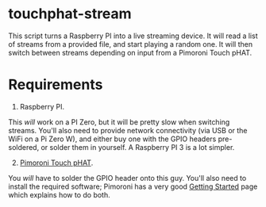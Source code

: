 # touchphat-stream

This script turns a Raspberry PI into a live streaming device. It will read a list of streams from a provided file, and start playing a random one. It will then switch between streams depending on input from a Pimoroni Touch pHAT. 

# Requirements

1. Raspberry PI. 

This _will_ work on a PI Zero, but it will be pretty slow when switching streams. You'll also need to provide network connectivity (via USB or the WiFi on a Pi Zero W), and either buy one with the GPIO headers pre-soldered, or solder them in yourself. A Raspberry PI 3 is a lot simpler. 

2. [Pimoroni Touch pHAT](https://shop.pimoroni.com/products/touch-phat). 

You _will_ have to solder the GPIO header onto this guy. You'll also need to install the required software; Pimoroni has a very good [Getting Started](https://learn.pimoroni.com/tutorial/sandyj/getting-started-with-touch-phat) page which explains how to do both. 

